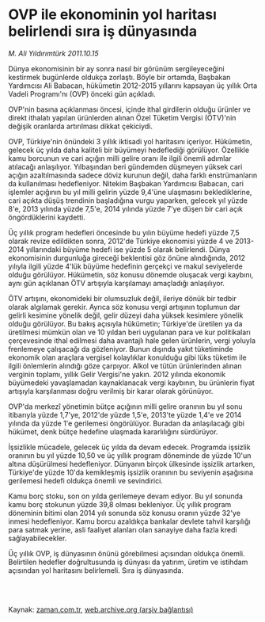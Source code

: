 # OVP ile ekonominin yol haritası belirlendi sıra iş dünyasında

*M. Ali Yıldırımtürk 2011.10.15*

<td class="columnist-detail">
<p>Dünya ekonomisinin bir ay sonra nasıl bir görünüm sergileyeceğini kestirmek bugünlerde oldukça zorlaştı. Böyle bir ortamda, Başbakan Yardımcısı Ali Babacan, hükümetin 2012-2015 yıllarını kapsayan üç yıllık Orta Vadeli Programı'nı (OVP) önceki gün açıkladı.</p>
<p>
<div id="haberMetinDiv">
<p> OVP'nin basına açıklanması öncesi, içinde ithal girdilerin olduğu ürünler ve direkt ithalatı yapılan ürünlerden alınan Özel Tüketim Vergisi (ÖTV)'nin değişik oranlarda artırılması dikkat çekiciydi.
<p> OVP, Türkiye'nin önündeki 3 yıllık iktisadi yol haritasını içeriyor. Hükümetin, gelecek üç yılda daha kaliteli bir büyümeyi hedeflediği görülüyor. Özellikle kamu borcunun ve cari açığın milli gelire oranı ile ilgili önemli adımlar atılacağı anlaşılıyor. Yılbaşından beri gündemden düşmeyen yüksek cari açığın azaltılmasında sadece döviz kurunun değil, daha farklı enstrümanların da kullanılması hedefleniyor. Nitekim Başbakan Yardımcısı Babacan, cari işlemler açığının bu yıl milli gelirin yüzde 9,4'üne ulaşmasını beklediklerine, cari açıkta düşüş trendinin başladığına vurgu yaparken, gelecek yıl yüzde 8'e, 2013 yılında yüzde 7,5'e, 2014 yılında yüzde 7'ye düşen bir cari açık öngördüklerini kaydetti.
<p> Üç yıllık program hedefleri öncesinde bu yılın büyüme hedefi yüzde 7,5 olarak revize edildikten sonra, 2012'de Türkiye ekonomisi yüzde 4 ve 2013-2014 yıllarındaki büyüme hedefi ise yüzde 5 olarak belirlendi. Dünya ekonomisinin durgunluğa gireceği beklentisi göz önüne alındığında, 2012 yılıyla ilgili yüzde 4'lük büyüme hedefinin gerçekçi ve makul seviyelerde olduğu görülüyor. Hükümetin, söz konusu dönemde oluşacak vergi kaybını, aynı gün açıklanan ÖTV artışıyla karşılamayı amaçladığı anlaşılıyor.
<p> ÖTV artışını, ekonomideki bir olumsuzluk değil, ileriye dönük bir tedbir olarak algılamak gerekir. Ayrıca söz konusu vergi artışının toplumun dar gelirli kesimine yönelik değil, gelir düzeyi daha yüksek kesimlere yönelik olduğu görülüyor. Bu bakış açısıyla hükümetin; Türkiye'de üretilen ya da üretilmesi mümkün olan ve 10 yıldan beri uygulanan para ve kur politikaları çerçevesinde ithal edilmesi daha avantajlı hale gelen ürünlerin, vergi yoluyla frenlemeye çalışacağı da gözleniyor. Bunun dışında yakıt tüketiminde ekonomik olan araçlara vergisel kolaylıklar konulduğu gibi lüks tüketim ile ilgili önlemlerin alındığı göze çarpıyor. Alkol ve tütün ürünlerinden alınan verginin toplamı, yıllık Gelir Vergisi'ne yakın. 2012 yılında ekonomik büyümedeki yavaşlamadan kaynaklanacak vergi kaybının, bu ürünlerin fiyat artışıyla karşılanması doğru verilmiş bir karar olarak görünüyor.
<p> OVP'da merkezî yönetimin bütçe açığının milli gelire oranının bu yıl sonu itibarıyla yüzde 1,7'ye, 2012'de yüzde 1,5'e, 2013'te yüzde 1,4'e ve 2014 yılında da yüzde 1'e gerilemesi öngörülüyor. Buradan da anlaşılacağı gibi hükümet, denk bütçe hedefine ulaşmada kararlılığını sürdürüyor.
<p> İşsizlikle mücadele, gelecek üç yılda da devam edecek. Programda işsizlik oranının bu yıl yüzde 10,50 ve üç yıllık program döneminde de yüzde 10'un altına düşürülmesi hedefleniyor. Dünyanın birçok ülkesinde işsizlik artarken, Türkiye'de yüzde 10'da kemikleşmiş işsizlik oranının bu seviyenin aşağısına gerilemesi hedefi oldukça önemli ve sevindirici.
<p> Kamu borç stoku, son on yılda gerilemeye devam ediyor. Bu yıl sonunda kamu borç stokunun yüzde 39,8 olması bekleniyor. Üç yıllık program döneminin bitimi olan 2014 yılı sonunda söz konusu oranın yüzde 32'ye inmesi hedefleniyor. Kamu borcu azaldıkça bankalar devlete tahvil karşılığı para satmak yerine, asli faaliyet alanları olan sanayiye daha fazla kredi sağlayabilecekler.
<p> Üç yıllık OVP, iş dünyasının önünü görebilmesi açısından oldukça önemli. Belirtilen hedefler doğrultusunda iş dünyası da yatırım, üretim ve istihdam açısından yol haritasını belirlemeli. Sıra iş dünyasında.</p></p></p></p></p></p></p></p></div>
</p>


<p><br>
		 </br></p></td>

Kaynak: [zaman.com.tr](http://zaman.com.tr/yazar.do?yazino=1190839), [web.archive.org (arşiv bağlantısı)](http://web.archive.org/web/20111224185322/http://www.zaman.com.tr:80/yazar.do?yazino=1190839)
